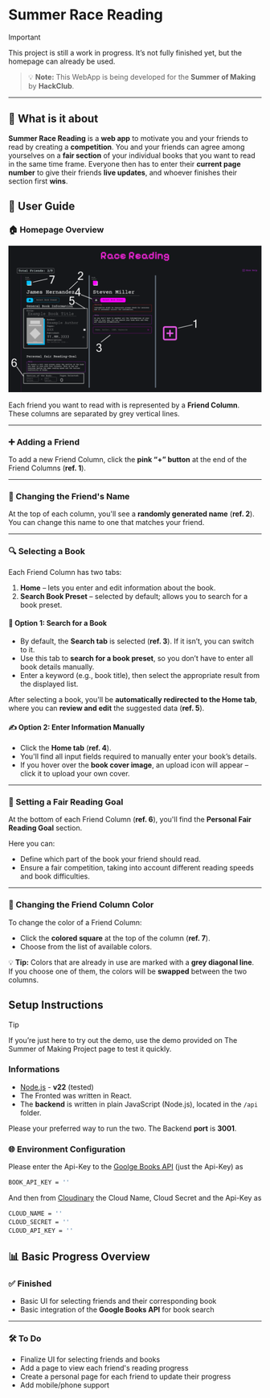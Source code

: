 # Summer Race Reading

> [!IMPORTANT]
> This project is still a work in progress. It’s not fully finished yet, but the homepage can already be used.

> 💡 **Note:** This WebApp is being developed for the **Summer of Making** by **HackClub**.

---

## 🏁 What is it about

**Summer Race Reading** is a **web app** to motivate you and your friends to read by creating a **competition**. You and your friends can agree among yourselves on a **fair section** of your individual books that you want to read in the same time frame. Everyone then has to enter their **current page number** to give their friends **live updates**, and whoever finishes their section first **wins**.

## 📖 User Guide

### 🏠 Homepage Overview

<img src="interface-reference.png" alt="Screenshot" width="600" />

Each friend you want to read with is represented by a **Friend Column**. These columns are separated by grey vertical lines.

---

### ➕ Adding a Friend

To add a new Friend Column, click the **pink “+” button** at the end of the Friend Columns (**ref. 1**).

---

### 🧍 Changing the Friend's Name

At the top of each column, you'll see a **randomly generated name** (**ref. 2**).  
You can change this name to one that matches your friend.

---

### 🔍 Selecting a Book

Each Friend Column has two tabs:

1. **Home** – lets you enter and edit information about the book.  
2. **Search Book Preset** – selected by default; allows you to search for a book preset.

#### 🔎 Option 1: Search for a Book

- By default, the **Search tab** is selected (**ref. 3**). If it isn’t, you can switch to it.
- Use this tab to **search for a book preset**, so you don’t have to enter all book details manually.
- Enter a keyword (e.g., book title), then select the appropriate result from the displayed list.

After selecting a book, you'll be **automatically redirected to the Home tab**, where you can **review and edit** the suggested data (**ref. 5**).

#### ✍️ Option 2: Enter Information Manually

- Click the **Home tab** (**ref. 4**).
- You'll find all input fields required to manually enter your book’s details.
- If you hover over the **book cover image**, an upload icon will appear – click it to upload your own cover.

---

### 🎯 Setting a Fair Reading Goal

At the bottom of each Friend Column (**ref. 6**), you'll find the **Personal Fair Reading Goal** section.

Here you can:

- Define which part of the book your friend should read.
- Ensure a fair competition, taking into account different reading speeds and book difficulties.

---

### 🎨 Changing the Friend Column Color

To change the color of a Friend Column:

- Click the **colored square** at the top of the column (**ref. 7**).
- Choose from the list of available colors.

💡 **Tip:** Colors that are already in use are marked with a **grey diagonal line**.  
If you choose one of them, the colors will be **swapped** between the two columns.

## Setup Instructions

> [!TIP]
> If you’re just here to try out the demo, use the demo provided on The Summer of Making Project page to test it quickly.

### Informations

- [Node.js](https://nodejs.org/) - **v22** (tested)
- The Fronted was written in React.
- The **backend** is written in plain JavaScript (Node.js), located in the `/api` folder.

Please your preferred way to run the two. The Backend **port** is **3001**. 

### 🌐 Environment Configuration

Please enter the Api-Key to the [Goolge Books API](https://developers.google.com/books/docs/v1/using#APIKey) (just the Api-Key) as

```bash
BOOK_API_KEY = ''
```

And then from [Cloudinary](https://cloudinary.com/) the Cloud Name, Cloud Secret and the Api-Key as

```bash
CLOUD_NAME = '' 
CLOUD_SECRET = '' 
CLOUD_API_KEY = ''
```

## 📊 Basic Progress Overview

### ✅ Finished

- Basic UI for selecting friends and their corresponding book
- Basic integration of the **Google Books API** for book search

---

### 🛠️ To Do

- Finalize UI for selecting friends and books  
- Add a page to view each friend's reading progress  
- Create a personal page for each friend to update their progress  
- Add mobile/phone support
